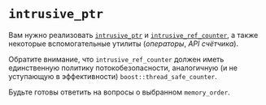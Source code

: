 # `intrusive_ptr`

Вам нужно реализовать [`intrusive_ptr`](https://www.boost.org/doc/libs/1_71_0/libs/smart_ptr/doc/html/smart_ptr.html#intrusive_ptr) и [`intrusive_ref_counter`](https://www.boost.org/doc/libs/1_71_0/libs/smart_ptr/doc/html/smart_ptr.html#intrusive_ref_counter), а также некоторые вспомогательные утилиты (*операторы*, *API счётчика*).

Обратите внимание, что `intrusive_ref_counter` должен иметь единственную политику потокобезопасности, аналогичную (и не уступающую в эффективности) `boost::thread_safe_counter`.

Будьте готовы ответить на вопросы о выбранном `memory_order`.
